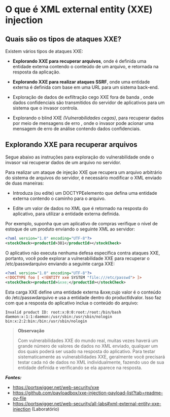 
# O que é XML external entity (XXE) injection

## Quais são os tipos de ataques XXE?

Existem vários tipos de ataques XXE:

- **Explorando XXE para recuperar arquivos**, onde é definida uma entidade externa contendo o conteúdo de um arquivo, e retornada na resposta da aplicação.

- **Explorando XXE para realizar ataques SSRF**, onde uma entidade externa é definida com base em uma URL para um sistema back-end.

- Exploração de dados de exfiltração cego XXE fora de banda , onde dados confidenciais são transmitidos do servidor de aplicativos para um sistema que o invasor controla.

- Explorando o blind XXE *(Vulnerabilidades cegas)*, para recuperar dados por meio de mensagens de erro , onde o invasor pode acionar uma mensagem de erro de análise contendo dados confidenciais.


## Explorando XXE para recuperar arquivos

Segue abaixo as instruções para exploração do vulnerabilidade onde o invasor vai recuperar dados de um arquivo no servidor.

Para realizar um ataque de injeção XXE que recupera um arquivo arbitrário do sistema de arquivos do servidor, é necessário modificar o XML enviado de duas maneiras:

- Introduza (ou edite) um DOCTYPEelemento que defina uma entidade externa contendo o caminho para o arquivo.

- Edite um valor de dados no XML que é retornado na resposta do aplicativo, para utilizar a entidade externa definida.


Por exemplo, suponha que um aplicativo de compras verifique o nível de estoque de um produto enviando o seguinte XML ao servidor:

```xml
<?xml version="1.0" encoding="UTF-8"?>
<stockCheck><productId>381</productId></stockCheck>
```

O aplicativo não executa nenhuma defesa específica contra ataques XXE, portanto, você pode explorar a vulnerabilidade XXE para recuperar o /etc/passwdarquivo enviando a seguinte carga XXE:

```xml
<?xml version="1.0" encoding="UTF-8"?>
<!DOCTYPE foo [ <!ENTITY xxe SYSTEM "file:///etc/passwd"> ]>
<stockCheck><productId>&xxe;</productId></stockCheck>
```

Esta carga XXE define uma entidade externa &xxe;cujo valor é o conteúdo do /etc/passwdarquivo e usa a entidade dentro do productIdvalor. Isso faz com que a resposta do aplicativo inclua o conteúdo do arquivo:

```
Invalid product ID: root:x:0:0:root:/root:/bin/bash
daemon:x:1:1:daemon:/usr/sbin:/usr/sbin/nologin
bin:x:2:2:bin:/bin:/usr/sbin/nologin
```

> **Observação**
>
>Com vulnerabilidades XXE do mundo real, muitas vezes haverá um grande número de valores de dados no XML enviado, qualquer um dos quais poderá ser usado na resposta do aplicativo. Para testar sistematicamente as vulnerabilidades XXE, geralmente você precisará testar cada nó de dados no XML individualmente, fazendo uso de sua entidade definida e verificando se ela aparece na resposta.


___Fontes:___ 
- https://portswigger.net/web-security/xxe
- https://github.com/payloadbox/xxe-injection-payload-list?tab=readme-ov-file
- https://portswigger.net/web-security/all-labs#xml-external-entity-xxe-injection (Laboratório)